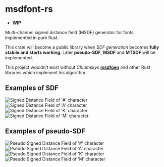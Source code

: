 # **msdfont-rs**

* **WIP**

Multi-channel signed distance field (MSDF) generator for fonts implemented in pure Rust.

This crate will become a public library when *SDF generation* becomes **fully stabile and starts working**.
Later **pseudo-SDF**, **MSDF** and **MTSDF** will be implemented.

This project wouldn't exist without *Chlumskys* **[msdfgen](https://github.com/Chlumsky/msdfgen)** and other Rust libraries which implement his algorithm.

## Examples of SDF
![Signed Distance Field of '#' character](https://github.com/Blatko1/msdfont-rs/blob/master/output/%23_char_SDF.png)
![Signed Distance Field of 'A' character](https://github.com/Blatko1/msdfont-rs/blob/master/output/A_char_SDF.png)
![Signed Distance Field of 'K' character](https://github.com/Blatko1/msdfont-rs/blob/master/output/K_char_SDF.png)
![Signed Distance Field of 'M' character](https://github.com/Blatko1/msdfont-rs/blob/master/output/M_char_SDF.png)

## Examples of pseudo-SDF
![Pseudo Signed Distance Field of '#' character](https://github.com/Blatko1/msdfont-rs/blob/master/output/%23_char_pseudo.png)
![Pseudo Signed Distance Field of 'A' character](https://github.com/Blatko1/msdfont-rs/blob/master/output/A_char_pseudo.png)
![Pseudo Signed Distance Field of 'K' character](https://github.com/Blatko1/msdfont-rs/blob/master/output/K_char_pseudo.png)
![Pseudo Signed Distance Field of 'M' character](https://github.com/Blatko1/msdfont-rs/blob/master/output/M_char_pseudo.png)
